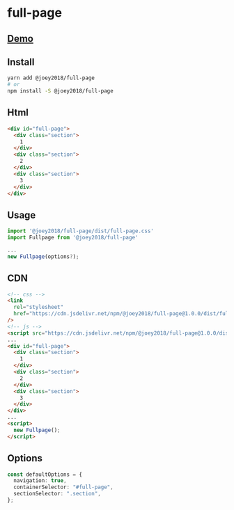 # full-page

## [Demo](https://full-page-pkg.now.sh/)

## Install

```sh
yarn add @joey2018/full-page
# or
npm install -S @joey2018/full-page
```

## Html

```html
<div id="full-page">
  <div class="section">
    1
  </div>
  <div class="section">
    2
  </div>
  <div class="section">
    3
  </div>
</div>
```

## Usage

```js
import '@joey2018/full-page/dist/full-page.css'
import Fullpage from '@joey2018/full-page'

...
new Fullpage(options?);
```

## CDN

```html
<!-- css -->
<link
  rel="stylesheet"
  href="https://cdn.jsdelivr.net/npm/@joey2018/full-page@1.0.0/dist/full-page.css"
/>
<!-- js -->
<script src="https://cdn.jsdelivr.net/npm/@joey2018/full-page@1.0.0/dist/full-page.umd.js"></script>
...
<div id="full-page">
  <div class="section">
    1
  </div>
  <div class="section">
    2
  </div>
  <div class="section">
    3
  </div>
</div>
...
<script>
  new Fullpage();
</script>
```

## Options

```ts
const defaultOptions = {
  navigation: true,
  containerSelector: "#full-page",
  sectionSelector: ".section",
};
```
